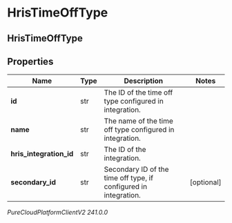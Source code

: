 # HrisTimeOffType

## HrisTimeOffType

## Properties

|Name | Type | Description | Notes|
|------------ | ------------- | ------------- | -------------|
| **id** | str | The ID of the time off type configured in integration. | |
| **name** | str | The name of the time off type configured in integration. | |
| **hris_integration_id** | str | The ID of the integration. | |
| **secondary_id** | str | Secondary ID of the time off type, if configured in integration. | [optional] |



_PureCloudPlatformClientV2 241.0.0_
